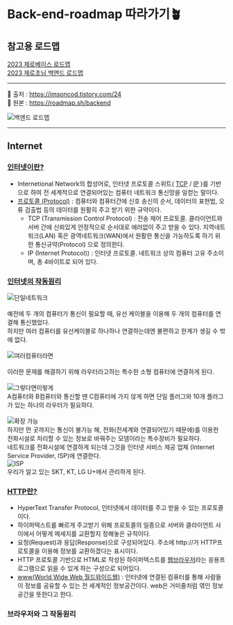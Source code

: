 # Back-end-roadmap 따라가기🪴
## 참고용 로드맵
[2023 제로베이스 로드맵](https://zero-base.co.kr/event/media_BE_school_roadmap)   
[2023 제로초님 백엔드 로드맵](https://drive.google.com/file/d/1_9zjALIVisho4xIZzmU9W6NIam14UHrX/view)   

---
🔽 출처 : https://imsoncod.tistory.com/24   
🔽 원본 : https://roadmap.sh/backend
<br>

![백엔드 로드맵](https://blog.kakaocdn.net/dn/bq03dY/btrnCzNDlUE/EQPcSTH1TGR50KCBsnC5K1/img.png)

---

## Internet

### [인터넷이란?](https://namu.wiki/w/%EC%9D%B8%ED%84%B0%EB%84%B7)
- Internetional Network의 합성어로, 인터넷 프로토콜 스위트( [TCP](https://ko.wikipedia.org/wiki/%EC%A0%84%EC%86%A1_%EC%A0%9C%EC%96%B4_%ED%94%84%EB%A1%9C%ED%86%A0%EC%BD%9C) / [IP](https://ko.wikipedia.org/wiki/%EC%9D%B8%ED%84%B0%EB%84%B7_%ED%94%84%EB%A1%9C%ED%86%A0%EC%BD%9C) )를 기반으로 하여 전 세계적으로 연결되어있는 컴퓨터 네트워크 통신망을 일컫는 말이다.<br>
- [프로토콜 (Protocol)](https://ko.dict.naver.com/#/entry/koko/066279eccf464602bd4e87f2d9c6bc81) : 컴퓨터와 컴퓨터간에 신호 송신의 순서, 데이터의 표현법, 오류 검출법 등의 데이터를 원활히 주고 받기 위한 규약이다.
  - TCP (Transmission Control Protocol) : 전송 제어 프로토콜. 클라이언트와 서버 간에 신뢰있게 안정적으로 순서대로 에러없이 주고 받을 수 있다. 지역네트워크(LAN) 혹은 광역네트워크(WAN)에서 원활한 통신을 가능하도록 하기 위한 통신규약(Protocol) 으로 정의한다.
  - IP (Internet Protocol)) : 인터넷 프로토콜. 네트워크 상의 컴퓨터 고유 주소이며, 총 4바이트로 되어 있다.
### [인터넷의 작동원리](https://developer.mozilla.org/ko/docs/Learn/Common_questions/Web_mechanics/How_does_the_Internet_work)
![단일네트워크](https://developer.mozilla.org/en-US/docs/Learn/Common_questions/Web_mechanics/How_does_the_Internet_work/internet-schema-1.png)   
<br>
예전에 두 개의 컴퓨터가 통신이 필요할 때, 유선 케이블을 이용해 두 개의 컴퓨터를 연결해 통신했었다.<br>
하지만 여러 컴퓨터를 유선케이블로 하나하나 연결하는데엔 불편하고 한계가 생길 수 밖에 없다.<br><br>
![여러컴퓨터라면](https://developer.mozilla.org/en-US/docs/Learn/Common_questions/Web_mechanics/How_does_the_Internet_work/internet-schema-2.png)   
<br>
이러한 문제를 해결하기 위해 라우터라고하는 특수한 소형 컴퓨터에 연결하게 된다.<br><br>
![그렇다면이렇게](https://developer.mozilla.org/en-US/docs/Learn/Common_questions/Web_mechanics/How_does_the_Internet_work/internet-schema-3.png)
<br>
A컴퓨터와 B컴퓨터와 통신할 땐 C컴퓨터에 가지 않게 하면 단일 플러그와 10개 플러그가 있는 하나의 라우터가 필요하다.<br><br>
![확장 가능](https://developer.mozilla.org/en-US/docs/Learn/Common_questions/Web_mechanics/How_does_the_Internet_work/internet-schema-5.png)
<br>
하지만 먼 곳까지는 통신이 불가능 해, 전화(전세계와 연결되어있기 때문에)를 이용한 전화시설로 처리할 수 있는 정보로 바꿔주는 모뎀이라는 특수장비가 필요하다.<br>
네트워크를 전화시설에 연결하게 되는데 그것을 인터넷 서비스 제공 업체 (Internet Service Provider, ISP)에 연결한다.<br>
![ISP](https://developer.mozilla.org/en-US/docs/Learn/Common_questions/Web_mechanics/How_does_the_Internet_work/internet-schema-7.png)<br>
우리가 알고 있는 SKT, KT, LG U+에서 관리하게 된다.
### [HTTP란?](https://ko.wikipedia.org/wiki/HTTP)
- HyperText Transfer Protocol, 인터넷에서 데이터를 주고 받을 수 있는 프로토콜이다.
- 하이퍼텍스트를 빠르게 주고받기 위해 프로토콜의 일종으로 서버와 클라이언트 사이에서 어떻게 메세지를 교환할지 정해놓은 규칙이다.
- 요청(Request)과 응답(Response)으로 구성되어있다. 주소에 http://가 HTTP프로토콜을 이용해 정보를 교환하겠다는 표시이다.
- HTTP 프로토콜 기반으로 HTML로 작성된 하이퍼텍스트를 [웹브라우저](https://ko.wikipedia.org/wiki/%EC%9B%B9_%EB%B8%8C%EB%9D%BC%EC%9A%B0%EC%A0%80)라는 응용프로그램으로 읽을 수 있게 하는 구성으로 되어있다.
- [www(World Wide Web 월드와이드웹)](https://ko.wikipedia.org/wiki/%EC%9B%94%EB%93%9C_%EC%99%80%EC%9D%B4%EB%93%9C_%EC%9B%B9) : 인터넷에 연결된 컴퓨터를 통해 사람들이 정보를 공유할 수 있는 전 세계적인 정보공간이다. web은 거미줄처럼 엮인 정보공간을 뜻한다고 한다.
### 브라우저와 그 작동원리
